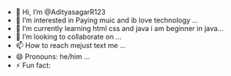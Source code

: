 - 👋 Hi, I’m @AdityasagarR123
- 👀 I’m interested in Paying muic and ib love technology ...
- 🌱 I’m currently learning html css and java i am beginner in java...
- 💞️ I’m looking to collaborate on  ...
- 📫 How to reach mejust text me ...
- 😄 Pronouns: he/him ...
- ⚡ Fun fact:

<!---
AdityasagarR123/AdityasagarR123 is a ✨ special ✨ repository because its `README.md` (this file) appears on your GitHub profile.
You can click the Preview link to take a look at your changes.
--->
